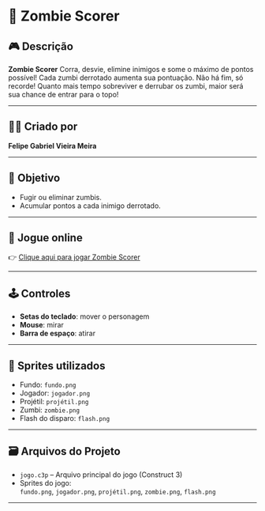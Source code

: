 # 🧟 Zombie Scorer

## 🎮 Descrição
**Zombie Scorer** Corra, desvie, elimine inimigos e some o máximo de pontos possível!
Cada zumbi derrotado aumenta sua pontuação.
Não há fim, só recorde! Quanto mais tempo sobreviver e derrubar os zumbi, maior será sua chance de entrar para o topo!

---

## 🧑‍💻 Criado por
**Felipe Gabriel Vieira Meira**

---

## 🎯 Objetivo
- Fugir ou eliminar zumbis.
- Acumular pontos a cada inimigo derrotado.

---

## 🔗 Jogue online
👉 [Clique aqui para jogar Zombie Scorer](https://felipe-gabriel-vieira.itch.io/zombie-scorer)

---

## 🕹️ Controles
- **Setas do teclado**: mover o personagem
- **Mouse**: mirar
- **Barra de espaço**: atirar

---

## 🧱 Sprites utilizados
- Fundo: `fundo.png`
- Jogador: `jogador.png`
- Projétil: `projétil.png`
- Zumbi: `zombie.png`
- Flash do disparo: `flash.png`

---

## 🗃️ Arquivos do Projeto
- `jogo.c3p` – Arquivo principal do jogo (Construct 3)
- Sprites do jogo:  
  `fundo.png`, `jogador.png`, `projétil.png`, `zombie.png`, `flash.png`


---
